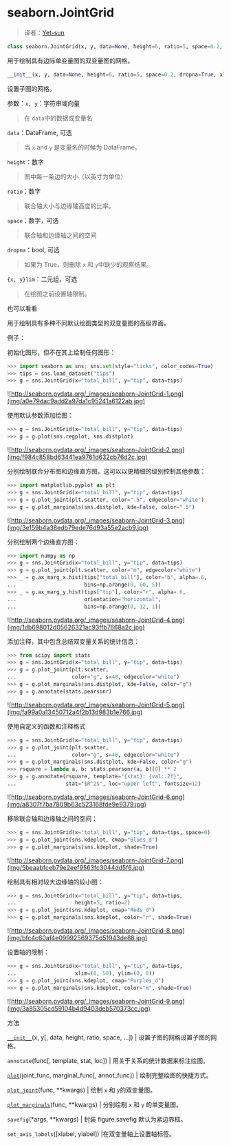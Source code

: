 # seaborn.JointGrid

> 译者：[Yet-sun](https://github.com/Yet-sun)

```py
class seaborn.JointGrid(x, y, data=None, height=6, ratio=5, space=0.2, dropna=True, xlim=None, ylim=None, size=None)
```

用于绘制具有边际单变量图的双变量图的网格。

```py
__init__(x, y, data=None, height=6, ratio=5, space=0.2, dropna=True, xlim=None, ylim=None, size=None)
```

设置子图的网格。

参数：`x, y`：字符串或向量

> 在 `data`中的数据或变量名

`data`：DataFrame, 可选

> 当 `x` and `y` 是变量名的时候为 DataFrame。

`height`：数字

> 图中每一条边的大小（以英寸为单位）

`ratio`：数字

> 联合轴大小与边缘轴高度的比率。

`space`：数字，可选

> 联合轴和边缘轴之间的空间

`dropna`：bool, 可选

> 如果为 True，则删除 `x` 和 `y`中缺少的观察结果。

`{x, y}lim`：二元组，可选

> 在绘图之前设置轴限制。

也可以看看

用于绘制具有多种不同默认绘图类型的双变量图的高级界面。

例子：

初始化图形，但不在其上绘制任何图形：

```py
>>> import seaborn as sns; sns.set(style="ticks", color_codes=True)
>>> tips = sns.load_dataset("tips")
>>> g = sns.JointGrid(x="total_bill", y="tip", data=tips)

```

![http://seaborn.pydata.org/_images/seaborn-JointGrid-1.png](img/a0e79dac9add2a97da1c95241a6122ab.jpg)

使用默认参数添加绘图：

```py
>>> g = sns.JointGrid(x="total_bill", y="tip", data=tips)
>>> g = g.plot(sns.regplot, sns.distplot)

```

![http://seaborn.pydata.org/_images/seaborn-JointGrid-2.png](img/f984c858bd63441ea9761d632cb76d2c.jpg)

分别绘制联合分布图和边缘直方图，这可以以更精细的级别控制其他参数：

```py
>>> import matplotlib.pyplot as plt
>>> g = sns.JointGrid(x="total_bill", y="tip", data=tips)
>>> g = g.plot_joint(plt.scatter, color=".5", edgecolor="white")
>>> g = g.plot_marginals(sns.distplot, kde=False, color=".5")

```

![http://seaborn.pydata.org/_images/seaborn-JointGrid-3.png](img/3e159b4a38edb79ede76d93a55e2acb9.jpg)

分别绘制两个边缘直方图：

```py
>>> import numpy as np
>>> g = sns.JointGrid(x="total_bill", y="tip", data=tips)
>>> g = g.plot_joint(plt.scatter, color="m", edgecolor="white")
>>> _ = g.ax_marg_x.hist(tips["total_bill"], color="b", alpha=.6,
...                      bins=np.arange(0, 60, 5))
>>> _ = g.ax_marg_y.hist(tips["tip"], color="r", alpha=.6,
...                      orientation="horizontal",
...                      bins=np.arange(0, 12, 1))

```

![http://seaborn.pydata.org/_images/seaborn-JointGrid-4.png](img/1db698012d05626321ac93ffb7668a2c.jpg)

添加注释，其中包含总结双变量关系的统计信息：

```py
>>> from scipy import stats
>>> g = sns.JointGrid(x="total_bill", y="tip", data=tips)
>>> g = g.plot_joint(plt.scatter,
...                  color="g", s=40, edgecolor="white")
>>> g = g.plot_marginals(sns.distplot, kde=False, color="g")
>>> g = g.annotate(stats.pearsonr)

```

![http://seaborn.pydata.org/_images/seaborn-JointGrid-5.png](img/fa99a0a13450712a4f2b13d983b1e766.jpg)

使用自定义的函数和注释格式

```py
>>> g = sns.JointGrid(x="total_bill", y="tip", data=tips)
>>> g = g.plot_joint(plt.scatter,
...                  color="g", s=40, edgecolor="white")
>>> g = g.plot_marginals(sns.distplot, kde=False, color="g")
>>> rsquare = lambda a, b: stats.pearsonr(a, b)[0] ** 2
>>> g = g.annotate(rsquare, template="{stat}: {val:.2f}",
...                stat="$R^2$", loc="upper left", fontsize=12)

```

![http://seaborn.pydata.org/_images/seaborn-JointGrid-6.png](img/a8307f7ba7809b63c523168fde9e9379.jpg)

移除联合轴和边缘轴之间的空间：

```py
>>> g = sns.JointGrid(x="total_bill", y="tip", data=tips, space=0)
>>> g = g.plot_joint(sns.kdeplot, cmap="Blues_d")
>>> g = g.plot_marginals(sns.kdeplot, shade=True)

```

![http://seaborn.pydata.org/_images/seaborn-JointGrid-7.png](img/5beaabfceb79e2eef9563fc3044dd5f6.jpg)

绘制具有相对较大边缘轴的较小图：

```py
>>> g = sns.JointGrid(x="total_bill", y="tip", data=tips,
...                   height=5, ratio=2)
>>> g = g.plot_joint(sns.kdeplot, cmap="Reds_d")
>>> g = g.plot_marginals(sns.kdeplot, color="r", shade=True)

```

![http://seaborn.pydata.org/_images/seaborn-JointGrid-8.png](img/bfc4c60af4e09992569375d51943de88.jpg)

设置轴的限制：

```py
>>> g = sns.JointGrid(x="total_bill", y="tip", data=tips,
...                   xlim=(0, 50), ylim=(0, 8))
>>> g = g.plot_joint(sns.kdeplot, cmap="Purples_d")
>>> g = g.plot_marginals(sns.kdeplot, color="m", shade=True)

```

![http://seaborn.pydata.org/_images/seaborn-JointGrid-9.png](img/3a85305cd59104b4d9403deb570373cc.jpg)

方法

[`__init__`](#seaborn.JointGrid.__init__ "seaborn.JointGrid.__init__")(x, y[, data, height, ratio, space, …]) | 设置子图的网格设置子图的网格。

`annotate`(func[, template, stat, loc]) | 用关于关系的统计数据来标注绘图。

[`plot`](seaborn.JointGrid.plot.html#seaborn.JointGrid.plot "seaborn.JointGrid.plot")(joint_func, marginal_func[, annot_func]) | 绘制完整绘图的快捷方式。

 [`plot_joint`](seaborn.JointGrid.plot_joint.html#seaborn.JointGrid.plot_joint "seaborn.JointGrid.plot_joint")(func, **kwargs) | 绘制 `x` 和 `y`的双变量图。

[`plot_marginals`](seaborn.JointGrid.plot_marginals.html#seaborn.JointGrid.plot_marginals "seaborn.JointGrid.plot_marginals")(func, **kwargs) | 分别绘制 `x` 和 `y` 的单变量图。

 `savefig`(*args, **kwargs) | 封装 figure.savefig 默认为紧边界框。

`set_axis_labels`([xlabel, ylabel]) |在双变量轴上设置轴标签。
